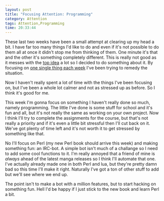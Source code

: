 ```yaml
---
layout: post
title: "Focusing Attention: Programming"
category: Attention
tags: Attention,Programming
time: 20:33:44
---
```

These last two weeks have been a small attempt at clearing up my head a bit. I have far too many things I'd like to do and even if it's not possible to do them all at once it didn't stop me from thinking of them. One minute it's that and the other it's something completely different. This is really not good as it messes with the [top idea](/blog/the_top_idea) a lot so I decided to do something about it. By focusing on [one single thing each week](/blog/category/attention) I've been trying to remedy the situation.

Now I haven't really spent a lot of time with the things I've been focusing on, but I've been a whole lot calmer and not as stressed up as before. So I think it's good for me.

This week I'm gonna focus on something I haven't really done so much, namely programming. The little I've done is some stuff for school and it's fun and all, but it's not really the same as working on your own project. Now I think I'll try to complete the assignments for the course, but that's not really a priority and if it's even a little bit stressful then I'll cut back on it. We've got plenty of time left and it's not worth it to get stressed by something like that.

No I'll focus on Perl (my new Perl book should arrive this week) and making something fun: an IRC-bot. A simple bot isn't much of a challange so I need to add some cool functions to it. I'm really annoyed that a friend of mine is *always* ahead of the latest manga releases so I think I'll automate that one. I've actually already made one in both Perl and lua, but they're pretty damn bad so this time I'll make it right. Naturally I've got a ton of other stuff to add but we'll see where we end up.

The point isn't to make a bot with a million features, but to start hacking on something fun. Hell I'd be happy if I just stick to the new book and learn Perl a bit.

